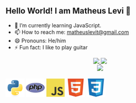 ## Hello World! I am Matheus Levi 👋

- 🌱 I’m currently learning JavaScript.
- 📫 How to reach me: matheuslevit@gmail.com
- 😄 Pronouns: He/him
- ⚡ Fun fact: I like to play guitar

<div align="center">
  <a href="https://github.com/Mathesu-veLi">
  <img height="180em" src="https://github-readme-stats.vercel.app/api/top-langs/?username=Mathesu-veLi&layout=compact&count_private=true&theme=radical"/>
  <img height="180em" src="https://github-readme-stats.vercel.app/api/?username=Mathesu-veLi&count_private=true&show_icons=true&theme=radical"/>
</div>
<div align="center">
 <img height="180em" src="https://github-readme-streak-stats.herokuapp.com/?user=Mathesu-veLi&theme=radical"/>
</div>
<br>
<div style="display: inline-block;">
    <img width="50px" src="https://raw.githubusercontent.com/devicons/devicon/master/icons/python/python-original.svg" alt="Python-Icon">
    <img width="50px" src="https://raw.githubusercontent.com/devicons/devicon/master/icons/php/php-original.svg" alt="PHP-Icon">
    <img width="50px" src="https://raw.githubusercontent.com/devicons/devicon/master/icons/javascript/javascript-original.svg" alt="JS-Icon">
    <img width="50px" src="https://raw.githubusercontent.com/devicons/devicon/master/icons/html5/html5-original.svg" alt="HTML5-Icon">
    <img width="50px" src="https://raw.githubusercontent.com/devicons/devicon/master/icons/css3/css3-original.svg" alt="CSS3-Icon">
</div>
